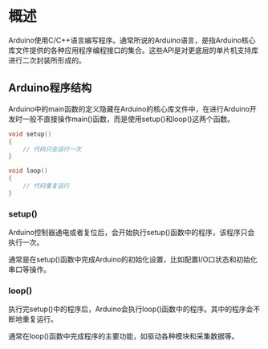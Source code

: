 # 概述

Arduino使用C/C++语言编写程序。通常所说的Arduino语言，是指Arduino核心库文件提供的各种应用程序编程接口的集合。这些API是对更底层的单片机支持库进行二次封装所形成的。

## Arduino程序结构

Arduino中的main函数的定义隐藏在Arduino的核心库文件中，在进行Arduino开发时一般不直接操作main()函数，而是使用setup()和loop()这两个函数。

```C
void setup()
{
    // 代码只会运行一次
}

void loop()
{
    // 代码重复运行
}
```

### setup()

Arduino控制器通电或者复位后，会开始执行setup()函数中的程序，该程序只会执行一次。

通常是在setup()函数中完成Arduino的初始化设置，比如配置I/O口状态和初始化串口等操作。

### loop()

执行完setup()中的程序后，Arduino会执行loop()函数中的程序。其中的程序会不断地重复运行。

通常在loop()函数中完成程序的主要功能，如驱动各种模块和采集数据等。
